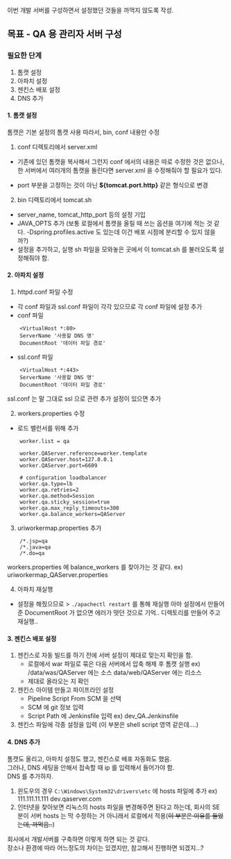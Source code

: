 이번 개발 서버를 구성하면서 설정했던 것들을 까먹지 않도록 작성.

## 목표 - QA 용 관리자 서버 구성

### 필요한 단계
1. 톰캣 설정
2. 아파치 설정
3. 젠킨스 배포 설정
4. DNS 추가



#### 1. 톰캣 설정
톰캣은 기본 설정의 톰캣 사용 따라서, bin, conf 내용만 수정
1) conf 디렉토리에서 server.xml
* 기존에 있던 톰캣을 복사해서 그런지 conf 에서의 내용은 따로 수정한 것은 없으나, 한 서버에서 여러개의 톰캣을 돌린다면 server.xml 을 수정해줘야 할 필요가 있다.
 - port 부분을 고정하는 것이 아닌 __${tomcat.port.http}__ 같은 형식으로 변경
2) bin 디렉토리에서 tomcat.sh
 - server_name, tomcat_http_port 등의 설정 기입
 - JAVA_OPTS 추가 (보통 로컬에서 톰캣을 올릴 때 쓰는 옵션을 여기에 적는 것 같다. -Dspring.profiles.active 도 있는데 이건 배포 시점에 분리할 수 있지 않을까?)
 - 설정을 추가하고, 실행 sh 파일을 모와놓은 곳에서 이 tomcat.sh 를 불러오도록 설정해줘야 함.

#### 2. 아파치 설정

1) httpd.conf 파일 수정
- 각 conf 파일과 ssl.conf 파일이 각각 있으므로 각 conf 파일에 설정 추가
- conf 파일
``` 
    <VirtualHost *:80>
    ServerName '사용할 DNS 명'
    DocumentRoot '데이터 파일 경로'
```
- ssl.conf 파일
``` 
    <VirtualHost *:443>
    ServerName '사용할 DNS 명'
    DocumentRoot '데이터 파일 경로'
```
ssl.conf 는 말 그대로 ssl 으로 관련 추가 설정이 있으면 추가

2) workers.properties 수정
- 로드 밸런서를 위해 추가
```
    worker.list = qa
    
    worker.QAServer.reference=worker.template
    worker.QAServer.host=127.0.0.1
    worker.QAServer.port=6609
    
    # configuration loadbalancer
    worker.qa.type=lb
    worker.qa.retries=2
    worker.qa.method=Session
    worker.qa.sticky_session=true
    worker.qa.max_reply_timeouts=300
    worker.qa.balance_workers=QAServer
```
3) uriworkermap.properties 추가
```
    /*.jsp=qa
    /*.java=qa
    /*.do=qa
```
workers.properties 에 balance_workers 를 찾아가는 것 같다. ex) uriworkermap_QAServer.properties

4) 아파치 재실행
- 설정을 해줬으므로 > ```./apachectl restart``` 를 통해 재실행
아마 설정에서 만들어준 DocumentRoot 가 없으면 에러가 떳던 것으로 기억.. 디렉토리를 만들어 주고 재실행..


#### 3. 젠킨스 배포 설정
1) 젠킨스로 자동 빌드를 하기 전에 서버 설정이 제대로 맞는지 확인을 함.
   - 로컬에서 war 파일로 묶은 다음 서버에서 압축 해제 후 톰캣 실행 ex) /data/was/QAServer 에는 소스 data/web/QAServer 에는 리소스
   - 제대로 올라오는 지 확인
2) 젠킨스 아이템 만들고 파이프라인 설정
   - Pipeline Script From SCM 을 선택
   - SCM 에 git 정보 입력
   - Script Path 에 Jenkinsfile 입력 ex) dev_QA.Jenkinsfile
3) 젠킨스 파일에 각종 설정을 입력 (이 부분은 shell script 영역 같은데....)

#### 4. DNS 추가
톰캣도 올리고, 아파치 설정도 했고, 젠킨스로 배포 자동화도 했음.  
그러나, DNS 세팅을 안해서 접속할 때 ip 를 입력해서 들어가야 함.  
DNS 를 추가하자.
1) 윈도우의 경우
``` C:\Windows\System32\drivers\etc ``` 에 hosts 파일에 추가 ex) 111.111.11.111   dev.qaserver.com
2) 인터넷을 찾아보면 리눅스의 hosts 파일을 변경해주면 된다고 하는데, 회사의 SE 분이 서버 hosts 는 막 수정하는 거 아니래서 로컬에서 적용(~~이 부분은 이유를 들었는데, 까먹음..~~)


회사에서 개발서버를 구축하면 이렇게 하면 되는 것 같다.  
장소나 환경에 따라 어느정도의 차이는 있겠지만, 참고해서 진행하면 되겠지...?
